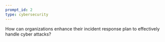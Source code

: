 ```yaml
---
prompt_id: 2
type: cybersecurity
---
```


How can organizations enhance their incident response plan to effectively handle cyber attacks?
